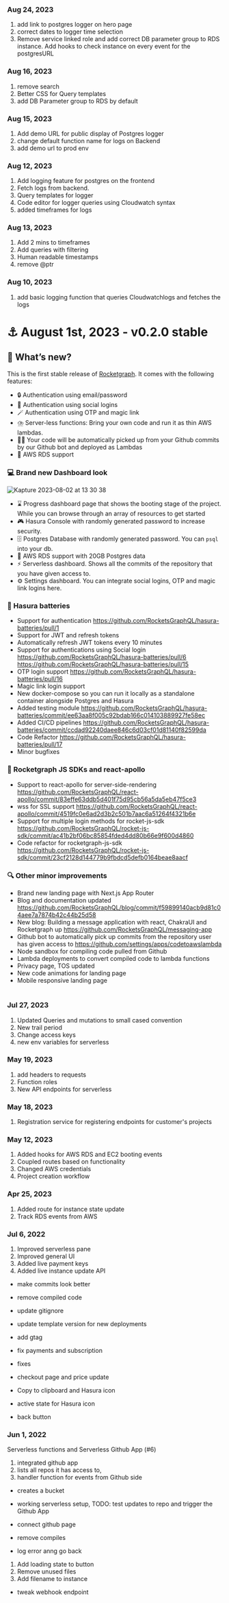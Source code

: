 
### Aug 24, 2023
1. add link to postgres logger on hero page
2. correct dates to logger time selection
3. Remove service linked role and add correct DB parameter group to RDS instance. Add hooks to check instance on every event for the postgresURL

### Aug 16, 2023
1. remove search 
2. Better CSS for Query templates
3. add DB Parameter group to RDS by default

### Aug 15, 2023
1. Add demo URL for public display of Postgres logger
2. change default function name for logs on Backend
3. add demo url to prod env

### Aug 12, 2023
1. Add logging feature for postgres on the frontend
2. Fetch logs from backend.
3. Query templates for logger
4. Code editor for logger queries using Cloudwatch syntax
5. added timeframes for logs

### Aug 13, 2023
1. Add 2 mins to timeframes
2. Add queries with filtering
3. Human readable timestamps
4. remove @ptr

### Aug 10, 2023
1. add basic logging function that queries Cloudwatchlogs and fetches the logs


# ⚓ <a id="my-header"></a> August 1st, 2023 - v0.2.0 stable
## 📢 What’s new?

This is the first stable release of [Rocketgraph](https://rocketgraph.io/). It comes with the following features:

- 🔒 Authentication using email/password
- 👬 Authentication using social logins
- 🪄 Authentication using OTP and magic link
- ⛈️ Server-less functions: Bring your own code and run it as thin AWS lambdas.
- 👨‍💻 Your code will be automatically picked up from your Github commits by our Github bot and deployed as Lambdas
- 🦾 AWS RDS support


### 💻  Brand new Dashboard look
![Kapture 2023-08-02 at 13 30 38](https://github.com/RocketsGraphQL/rgraph/assets/6545467/8082f36b-b70b-42ee-851a-5813d4db985f)

- ⌛ Progress dashboard page that shows the booting stage of the project. While you can browse through an array of resources to get started
- 🎮 Hasura Console with randomly generated password to increase security.
- 🗄️ Postgres Database with randomly generated password. You can `psql` into your db.
- 🤩 AWS RDS support with 20GB Postgres data
- ⚡ Serverless dashboard. Shows all the commits of the repository that you have given access to.
- ⚙️ Settings dashboard. You can integrate social logins, OTP and magic link logins here.

### 🎉 Hasura batteries

- Support for authentication https://github.com/RocketsGraphQL/hasura-batteries/pull/1
- Support for JWT and refresh tokens 
- Automatically refresh JWT tokens every 10 minutes
- Support for authentications using Social login https://github.com/RocketsGraphQL/hasura-batteries/pull/6 https://github.com/RocketsGraphQL/hasura-batteries/pull/15
- OTP login support https://github.com/RocketsGraphQL/hasura-batteries/pull/16
- Magic link login support 
- New docker-compose so you can run it locally as a standalone container alongside Postgres and Hasura 
- Added testing module https://github.com/RocketsGraphQL/hasura-batteries/commit/ee63aa8f005c92bdab166c014103889927fe58ec
- Added CI/CD pipelines https://github.com/RocketsGraphQL/hasura-batteries/commit/ccdad92240daee846c6d03cf01d81140f82599da
- Code Refactor https://github.com/RocketsGraphQL/hasura-batteries/pull/17
- Minor bugfixes

### 🌮 Rocketgraph JS SDKs and react-apollo

- Support to react-apollo for server-side-rendering https://github.com/RocketsGraphQL/react-apollo/commit/83effe63ddb5d401f75d95cb56a5da5eb47f5ce3
- wss for SSL support https://github.com/RocketsGraphQL/react-apollo/commit/4519fc0e6ad2d3b2c501b7aac6a51264f4321b6e
- Support for multiple login methods for rocket-js-sdk https://github.com/RocketsGraphQL/rocket-js-sdk/commit/ac41b2bf06bc85854fded4dd80b66e9f600d4860
- Code refactor for rocketgraph-js-sdk https://github.com/RocketsGraphQL/rocket-js-sdk/commit/23cf2128d144779b9fbdcd5defb0164beae8aacf

### 🔍 Other minor improvements

- Brand new landing page with Next.js App Router
- Blog and documentation updated https://github.com/RocketsGraphQL/blog/commit/f59899140acb9d81c04aee7a7874b42c44b25d58
- New blog: Building a message application with react, ChakraUI and Rocketgraph up https://github.com/RocketsGraphQL/messaging-app
- Github bot to automatically pick up commits from the repository user has given access to https://github.com/settings/apps/codetoawslambda
- Node sandbox for compiling code pulled from Github
- Lambda deployments to convert compiled code to lambda functions
- Privacy page, TOS updated
- New code animations for landing page
- Mobile responsive landing page

# <a id="my-header"></a>

### Jul 27, 2023

1. Updated Queries and mutations to small cased convention
2. New trail period
3. Change access keys
4. new env variables for serverless

### May 19, 2023
1. add headers to requests
2. Function roles
3. New API endpoints for serverless

### May 18, 2023
1. Registration service for registering endpoints for customer's projects

### May 12, 2023
1. Added hooks for AWS RDS and EC2 booting events
2. Coupled routes based on functionality
3. Changed AWS credentials
3. Project creation workflow

### Apr 25, 2023
1. Added route for instance state update
2. Track RDS events from AWS

### Jul 6, 2022

1. Improved serverless pane
2. Improved general UI
3. Added live payment keys
4. Added live instance update API

* make commits look better
* remove compiled code
* update gitignore
* update template version for new deployments
* add gtag

* fix payments and subscription

* fixes

* checkout page and price update

* Copy to clipboard and Hasura icon

* active state for Hasura icon

* back button

### Jun 1, 2022

Serverless functions and Serverless Github App (#6)
1. integrated github app
2. lists all repos it has access to,
3. handler function for events from Github side

* creates a bucket

* working serverless setup, TODO: test updates to repo and trigger the Github App

* connect github page

* remove compiles

* log error anng go back

1. Add loading state to button
2. Remove unused files
3. Add filename to instance

* tweak webhook endpoint